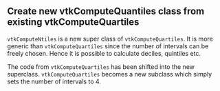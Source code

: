 ## Create new vtkComputeQuantiles class from existing vtkComputeQuartiles

```vtkComputeNtiles``` is a new super class of ```vtkComputeQuartiles```. It is more generic than ```vtkComputeQuartiles``` since the number of intervals can be freely chosen. Hence it is possible to calculate deciles, quintiles etc.

The code from ```vtkComputeQuartiles``` has been shifted into the new superclass. ```vtkComputeQuartiles``` becomes a new subclass which simply sets the number of intervals to 4.

